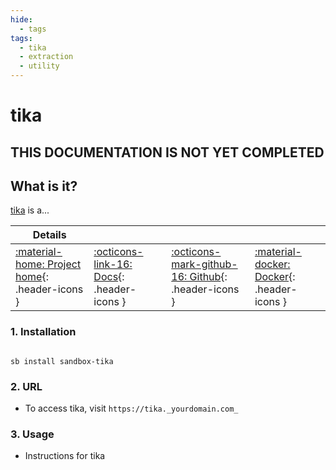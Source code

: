 ```yaml
---
hide:
  - tags
tags:
  - tika
  - extraction
  - utility
---
```


# tika

## THIS DOCUMENTATION IS NOT YET COMPLETED

## What is it?

[tika](https://tika.url) is a...

| Details     |             |             |             |
|-------------|-------------|-------------|-------------|
| [:material-home: Project home](https://tika.url){: .header-icons } | [:octicons-link-16: Docs](https://tika.docs.url){: .header-icons } | [:octicons-mark-github-16: Github](https://github.com/tika/tika){: .header-icons } | [:material-docker: Docker](https://hub.docker.com/r/tika/tika){: .header-icons }|

### 1. Installation

``` shell

sb install sandbox-tika

```

### 2. URL

- To access tika, visit `https://tika._yourdomain.com_`

### 3. Usage

- Instructions for tika
